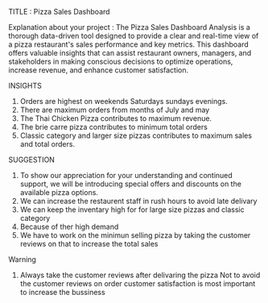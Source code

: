 TITLE  :  Pizza Sales Dashboard

Explanation about your project :
The Pizza Sales Dashboard Analysis is a thorough data-driven tool designed to provide a clear and real-time view of a pizza restaurant's sales performance and key metrics. 
This dashboard offers valuable insights that can assist restaurant owners, managers, and stakeholders in making conscious decisions to optimize operations, increase revenue, and enhance customer satisfaction.

INSIGHTS 
1.	Orders are highest on weekends  Saturdays sundays evenings.
2.	There are maximum orders from months of July and may
3.	The Thai Chicken Pizza contributes to maximum revenue.
4.	The brie carre pizza contributes to minimum total orders
5.	Classic category and larger size pizzas contributes to maximum sales and total orders.

SUGGESTION 
1.	To show our appreciation for your understanding and continued support, we will be introducing special offers and discounts on the available pizza options.
2.	We can increase the restaurent staff in rush hours to avoid late delivary
3.	We can keep the inventary high for for large size pizzas and classic category 
4.	Because of ther high demand
5.	We have to work on the minimun selling pizza by taking the customer reviews on that to increase the total sales

 Warning
1.	Always take the customer reviews after delivaring the pizza Not to avoid the customer reviews on order customer satisfaction is most important to increase the bussiness







